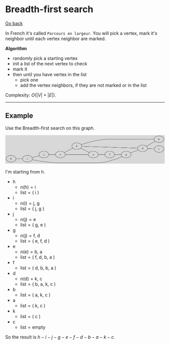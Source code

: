 # Breadth-first search

[Go back](..#sorting-and-search)

In French it's called ``Parcours en largeur``. You will pick a vertex, mark it's neighbor until each vertex neighbor are marked.

**Algorithm**

* randomly pick a starting vertex
* init a list of the next vertex to check
* mark it
* then until you have vertex in the list
  * pick one
  * add the vertex neighbors, if they are not marked or in the list

Complexity: $O(|V|+|E|)$.

<hr class="sr">

## Example

Use the Breadth-first search on this graph.

![](images/dfs.svg)

I'm starting from $\text{h}$.

* h
  * $n(\text{h}) = \text{i}$
  * $\text{list} = \text{( i )}$
* i
  * $n(\text{i}) = \text{j, g}$
  * $\text{list} = \text{( j, g )}$
* j
  * $n(\text{j}) = \text{e}$
  * $\text{list} = \text{( g, e )}$
* g
  * $n(\text{j}) = \text{f, d}$
  * $\text{list} = \text{( e, f, d )}$
* e
  * $n(\text{e}) = \text{b, a}$
  * $\text{list} = \text{( f, d, b, a )}$
* f
  * $\text{list} = \text{( d, b, b, a )}$
* d
  * $n(\text{d}) = \text{k, c}$
  * $\text{list} = \text{( b, a, k, c )}$
* b
  * $\text{list} = \text{( a, k, c )}$
* a
  * $\text{list} = \text{( k, c )}$
* k
  * $\text{list} = \text{( c )}$
* c
  * $\text{list} = \text{empty}$

So the result is $h-i-j-g-e-f-d-b-a-k-c$.